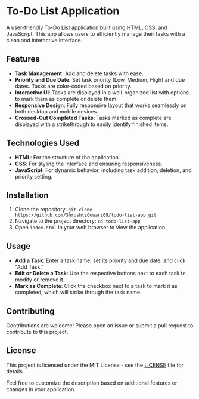 # To-Do List Application

A user-friendly To-Do List application built using HTML, CSS, and JavaScript. This app allows users to efficiently manage their tasks with a clean and interactive interface.

## Features

- **Task Management**: Add and delete tasks with ease.
- **Priority and Due Date**: Set task priority (Low, Medium, High) and due dates. Tasks are color-coded based on priority.
- **Interactive UI**: Tasks are displayed in a well-organized list with options to mark them as complete or delete them.
- **Responsive Design**: Fully responsive layout that works seamlessly on both desktop and mobile devices.
- **Crossed-Out Completed Tasks**: Tasks marked as complete are displayed with a strikethrough to easily identify finished items.

## Technologies Used

- **HTML**: For the structure of the application.
- **CSS**: For styling the interface and ensuring responsiveness.
- **JavaScript**: For dynamic behavior, including task addition, deletion, and priority setting.

## Installation

1. Clone the repository: `git clone https://github.com/ShrushtiGowari09/todo-list-app.git`
2. Navigate to the project directory: `cd todo-list-app`
3. Open `index.html` in your web browser to view the application.

## Usage

- **Add a Task**: Enter a task name, set its priority and due date, and click "Add Task."
- **Edit or Delete a Task**: Use the respective buttons next to each task to modify or remove it.
- **Mark as Complete**: Click the checkbox next to a task to mark it as completed, which will strike through the task name.

## Contributing

Contributions are welcome! Please open an issue or submit a pull request to contribute to this project.

## License

This project is licensed under the MIT License - see the [LICENSE](LICENSE) file for details.


Feel free to customize the description based on additional features or changes in your application.

